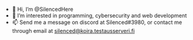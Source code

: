 - 👋 Hi, I’m @SilencedHere
- 👀 I’m interested in programming, cybersecurity and web development
- 📫 Send me a message on discord at Silenced#3980, or contact me through email at silenced@koira.testausserveri.fi

